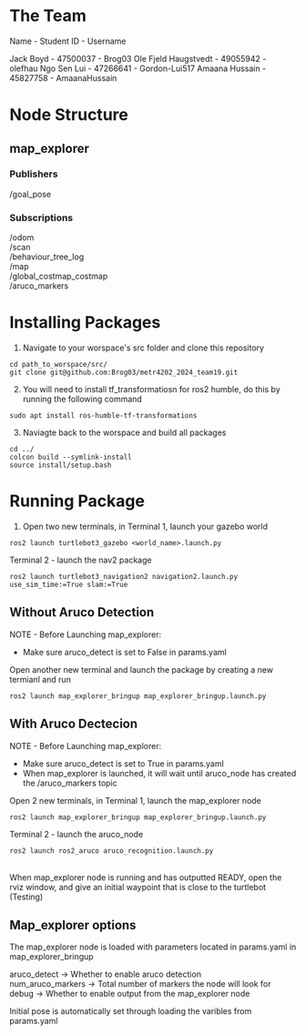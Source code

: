 # The Team
Name - Student ID - Username

Jack Boyd - 47500037 - Brog03
Ole Fjeld Haugstvedt - 49055942 - olefhau
Ngo Sen Lui - 47266641 - Gordon-Lui517
Amaana Hussain - 45827758 - AmaanaHussain

# Node Structure
## map_explorer
### Publishers 
/goal_pose

### Subscriptions
/odom <br />
/scan <br />
/behaviour_tree_log <br />
/map <br />
/global_costmap_costmap <br />
/aruco_markers <br />

# Installing Packages
1) Navigate to your worspace's src folder and clone this repository
```
cd path_to_worspace/src/
git clone git@github.com:Brog03/metr4202_2024_team19.git
```

2) You will need to install tf_transformatiosn for ros2 humble, do this by running the following command
```
sudo apt install ros-humble-tf-transformations
```

3) Naviagte back to the worspace and build all packages
```
cd ../
colcon build --symlink-install
source install/setup.bash
```

# Running Package
1) Open two new terminals, in Terminal 1, launch your gazebo world
```
ros2 launch turtlebot3_gazebo <world_name>.launch.py
```

Terminal 2 - launch the nav2 package
```
ros2 launch turtlebot3_navigation2 navigation2.launch.py use_sim_time:=True slam:=True
```

## Without Aruco Detection
NOTE - Before Launching map_explorer: <br />
- Make sure aruco_detect is set to False in params.yaml

Open another new terminal and launch the package by creating a new termianl and run
```
ros2 launch map_explorer_bringup map_explorer_bringup.launch.py
```

## With Aruco Dectecion
NOTE - Before Launching map_explorer: <br />
- Make sure aruco_detect is set to True in params.yaml
- When map_explorer is launched, it will wait until aruco_node has created the /aruco_markers topic


Open 2 new terminals, in Terminal 1, launch the map_explorer node
```
ros2 launch map_explorer_bringup map_explorer_bringup.launch.py
```

Terminal 2 - launch the aruco_node
```
ros2 launch ros2_aruco aruco_recognition.launch.py
```
<br />
When map_explorer node is running and has outputted READY, open the rviz window, and give an initial waypoint that is close to the turtlebot (Testing)
<br />


## Map_explorer options
The map_explorer node is loaded with parameters located in params.yaml in map_explorer_bringup

aruco_detect -> Whether to enable aruco detection <br />
num_aruco_markers -> Total number of markers the node will look for <br />
debug -> Whether to enable output from the map_explorer node <br />

Initial pose is automatically set through loading the varibles from params.yaml







